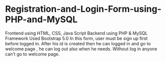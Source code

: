 # Registration-and-Login-Form-using-PHP-and-MySQL
Frontend using HTML, CSS, Java Script Backend using PHP &amp; MySQL Framework Used Bootstrap 5.0 In this form, user must be sign up first before logged in. After his id is created then he can logged in and go to welcome page , he can log out also when he needs. Without log in anyone can't go to welcome page.
